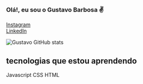 ### Olá!, eu sou o Gustavo Barbosa ✌️
<a href="https://instagram.com/gust_avelino" target="_blank">Instagram</a><br>
<a href="https://www.linkedin.com/in/gustavo-barbosa-avelino" target="_blank">LinkedIn</a>

![Gustavo GitHub stats](https://github-readme-stats.vercel.app/api?username=GustavoAvelino&show_icons=true&theme=github_dark)

## tecnologias que estou aprendendo
<css>Javascript  CSS  HTML</p>

</div>
